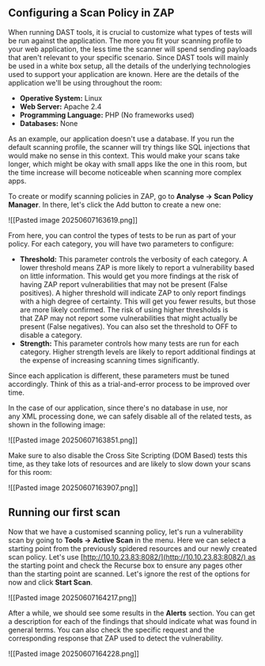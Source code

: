 ## Configuring a Scan Policy in ZAP

When running DAST tools, it is crucial to customize what types of tests will be run against the application. The more you fit your scanning profile to your web application, the less time the scanner will spend sending payloads that aren't relevant to your specific scenario. Since DAST tools will mainly be used in a white box setup, all the details of the underlying technologies used to support your application are known. Here are the details of the application we'll be using throughout the room:

- **Operative System:** Linux
- **Web Server:** Apache 2.4
- **Programming Language:** PHP (No frameworks used)
- **Databases:** None

As an example, our application doesn't use a database. If you run the default scanning profile, the scanner will try things like SQL injections that would make no sense in this context. This would make your scans take longer, which might be okay with small apps like the one in this room, but the time increase will become noticeable when scanning more complex apps.

To create or modify scanning policies in ZAP, go to **Analyse -> Scan Policy Manager**. In there, let's click the Add button to create a new one:

![[Pasted image 20250607163619.png]]

From here, you can control the types of tests to be run as part of your policy. For each category, you will have two parameters to configure:

- **Threshold:** This parameter controls the verbosity of each category. A lower threshold means ZAP is more likely to report a vulnerability based on little information. This would get you more findings at the risk of having ZAP report vulnerabilities that may not be present (False positives). A higher threshold will indicate ZAP to only report findings with a high degree of certainty. This will get you fewer results, but those are more likely confirmed. The risk of using higher thresholds is that ZAP may not report some vulnerabilities that might actually be present (False negatives). You can also set the threshold to OFF to disable a category.
- **Strength:** This parameter controls how many tests are run for each category. Higher strength levels are likely to report additional findings at the expense of increasing scanning times significantly.

Since each application is different, these parameters must be tuned accordingly. Think of this as a trial-and-error process to be improved over time.

In the case of our application, since there's no database in use, nor any XML processing done, we can safely disable all of the related tests, as shown in the following image:

![[Pasted image 20250607163851.png]]

Make sure to also disable the Cross Site Scripting (DOM Based) tests this time, as they take lots of resources and are likely to slow down your scans for this room:

![[Pasted image 20250607163907.png]]

## Running our first scan

Now that we have a customised scanning policy, let's run a vulnerability scan by going to **Tools -> Active Scan** in the menu. Here we can select a starting point from the previously spidered resources and our newly created scan policy. Let's use [http://10.10.23.83:8082/](http://10.10.23.83:8082/) as the starting point and check the Recurse box to ensure any pages other than the starting point are scanned. Let's ignore the rest of the options for now and click **Start Scan**.

![[Pasted image 20250607164217.png]]

After a while, we should see some results in the **Alerts** section. You can get a description for each of the findings that should indicate what was found in general terms. You can also check the specific request and the corresponding response that ZAP used to detect the vulnerability.

![[Pasted image 20250607164228.png]]

